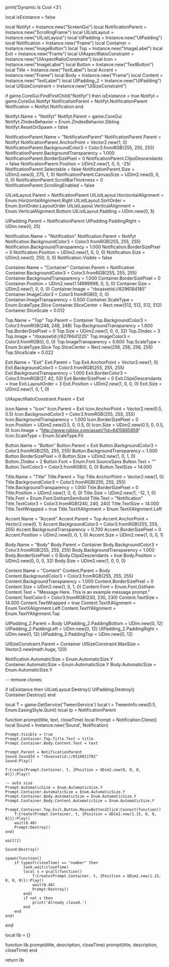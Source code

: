 print('Dynamic Is Cool <3')

local isExistance = false

local Notifyt = Instance.new("ScreenGui")
local NotificationParent = Instance.new("ScrollingFrame")
local UIListLayout = Instance.new("UIListLayout")
local UIPadding = Instance.new("UIPadding")
local Notification = Instance.new("Frame")
local Container = Instance.new("ImageButton")
local Top = Instance.new("ImageLabel")
local Exit = Instance.new("Frame")
local UIAspectRatioConstraint = Instance.new("UIAspectRatioConstraint")
local Icon = Instance.new("ImageLabel")
local Button = Instance.new("TextButton")
local Title = Instance.new("TextLabel")
local Accent = Instance.new("Frame")
local Body = Instance.new("Frame")
local Content = Instance.new("TextLabel")
local UIPadding_2 = Instance.new("UIPadding")
local UISizeConstraint = Instance.new("UISizeConstraint")

if game.CoreGui:FindFirstChild("Notifyt") then
	isExistance = true
	Notifyt = game.CoreGui.Notifyt
	NotificationParent = Notifyt.NotificationParent
	Notification = Notifyt.Notification
end

Notifyt.Name = "Notifyt"
Notifyt.Parent = game.CoreGui
Notifyt.ZIndexBehavior = Enum.ZIndexBehavior.Sibling
Notifyt.ResetOnSpawn = false

NotificationParent.Name = "NotificationParent"
NotificationParent.Parent = Notifyt
NotificationParent.AnchorPoint = Vector2.new(1, 0)
NotificationParent.BackgroundColor3 = Color3.fromRGB(255, 255, 255)
NotificationParent.BackgroundTransparency = 1.000
NotificationParent.BorderSizePixel = 0
NotificationParent.ClipsDescendants = false
NotificationParent.Position = UDim2.new(1, 0, 0, -25)
NotificationParent.Selectable = false
NotificationParent.Size = UDim2.new(0, 275, 1, 0)
NotificationParent.CanvasSize = UDim2.new(0, 0, 0, 0)
NotificationParent.ScrollBarThickness = 0
NotificationParent.ScrollingEnabled = false

UIListLayout.Parent = NotificationParent
UIListLayout.HorizontalAlignment = Enum.HorizontalAlignment.Right
UIListLayout.SortOrder = Enum.SortOrder.LayoutOrder
UIListLayout.VerticalAlignment = Enum.VerticalAlignment.Bottom
UIListLayout.Padding = UDim.new(0, 5)

UIPadding.Parent = NotificationParent
UIPadding.PaddingRight = UDim.new(0, 25)

Notification.Name = "Notification"
Notification.Parent = Notifyt
Notification.BackgroundColor3 = Color3.fromRGB(255, 255, 255)
Notification.BackgroundTransparency = 1.000
Notification.BorderSizePixel = 0
Notification.Position = UDim2.new(1, 0, 0, 0)
Notification.Size = UDim2.new(0, 250, 0, 0)
Notification.Visible = false

Container.Name = "Container"
Container.Parent = Notification
Container.BackgroundColor3 = Color3.fromRGB(255, 255, 255)
Container.BackgroundTransparency = 1.000
Container.BorderSizePixel = 0
Container.Position = UDim2.new(1.14999998, 0, 0, 0)
Container.Size = UDim2.new(1, 0, 0, 0)
Container.Image = "rbxassetid://6296184185"
Container.ImageColor3 = Color3.fromRGB(0, 0, 0)
Container.ImageTransparency = 0.500
Container.ScaleType = Enum.ScaleType.Slice
Container.SliceCenter = Rect.new(512, 512, 512, 512)
Container.SliceScale = 0.012

Top.Name = "Top"
Top.Parent = Container
Top.BackgroundColor3 = Color3.fromRGB(248, 248, 248)
Top.BackgroundTransparency = 1.000
Top.BorderSizePixel = 0
Top.Size = UDim2.new(1, 0, 0, 32)
Top.ZIndex = 3
Top.Image = "rbxassetid://6276641225"
Top.ImageColor3 = Color3.fromRGB(0, 0, 0)
Top.ImageTransparency = 0.600
Top.ScaleType = Enum.ScaleType.Slice
Top.SliceCenter = Rect.new(256, 256, 256, 256)
Top.SliceScale = 0.022

Exit.Name = "Exit"
Exit.Parent = Top
Exit.AnchorPoint = Vector2.new(1, 0)
Exit.BackgroundColor3 = Color3.fromRGB(255, 255, 255)
Exit.BackgroundTransparency = 1.000
Exit.BorderColor3 = Color3.fromRGB(27, 42, 53)
Exit.BorderSizePixel = 0
Exit.ClipsDescendants = true
Exit.LayoutOrder = 3
Exit.Position = UDim2.new(1, 0, 0, 0)
Exit.Size = UDim2.new(1, 0, 1, 0)

UIAspectRatioConstraint.Parent = Exit

Icon.Name = "Icon"
Icon.Parent = Exit
Icon.AnchorPoint = Vector2.new(0.5, 0.5)
Icon.BackgroundColor3 = Color3.fromRGB(255, 255, 255)
Icon.BackgroundTransparency = 1.000
Icon.BorderSizePixel = 0
Icon.Position = UDim2.new(0.5, 0, 0.5, 0)
Icon.Size = UDim2.new(0.5, 0, 0.5, 0)
Icon.Image = "http://www.roblox.com/asset/?id=6415685859"
Icon.ScaleType = Enum.ScaleType.Fit

Button.Name = "Button"
Button.Parent = Exit
Button.BackgroundColor3 = Color3.fromRGB(255, 255, 255)
Button.BackgroundTransparency = 1.000
Button.BorderSizePixel = 0
Button.Size = UDim2.new(1, 0, 1, 0)
Button.ZIndex = 2
Button.Font = Enum.Font.SourceSans
Button.Text = ""
Button.TextColor3 = Color3.fromRGB(0, 0, 0)
Button.TextSize = 14.000

Title.Name = "Title"
Title.Parent = Top
Title.AnchorPoint = Vector2.new(1, 0)
Title.BackgroundColor3 = Color3.fromRGB(255, 255, 255)
Title.BackgroundTransparency = 1.000
Title.BorderSizePixel = 0
Title.Position = UDim2.new(1, 0, 0, 0)
Title.Size = UDim2.new(1, -12, 1, 0)
Title.Font = Enum.Font.GothamSemibold
Title.Text = "Notification"
Title.TextColor3 = Color3.fromRGB(240, 240, 240)
Title.TextSize = 14.000
Title.TextWrapped = true
Title.TextXAlignment = Enum.TextXAlignment.Left

Accent.Name = "Accent"
Accent.Parent = Top
Accent.AnchorPoint = Vector2.new(0, 1)
Accent.BackgroundColor3 = Color3.fromRGB(255, 255, 255)
Accent.BackgroundTransparency = 0.700
Accent.BorderSizePixel = 0
Accent.Position = UDim2.new(0, 0, 1, 0)
Accent.Size = UDim2.new(1, 0, 0, 1)

Body.Name = "Body"
Body.Parent = Container
Body.BackgroundColor3 = Color3.fromRGB(255, 255, 255)
Body.BackgroundTransparency = 1.000
Body.BorderSizePixel = 0
Body.ClipsDescendants = true
Body.Position = UDim2.new(0, 0, 0, 32)
Body.Size = UDim2.new(1, 0, 0, 0)

Content.Name = "Content"
Content.Parent = Body
Content.BackgroundColor3 = Color3.fromRGB(255, 255, 255)
Content.BackgroundTransparency = 1.000
Content.BorderSizePixel = 0
Content.Size = UDim2.new(1, 0, 1, 0)
Content.Font = Enum.Font.Gotham
Content.Text = "Message Here. This is an example message prompt."
Content.TextColor3 = Color3.fromRGB(230, 230, 230)
Content.TextSize = 14.000
Content.TextWrapped = true
Content.TextXAlignment = Enum.TextXAlignment.Left
Content.TextYAlignment = Enum.TextYAlignment.Top

UIPadding_2.Parent = Body
UIPadding_2.PaddingBottom = UDim.new(0, 12)
UIPadding_2.PaddingLeft = UDim.new(0, 12)
UIPadding_2.PaddingRight = UDim.new(0, 12)
UIPadding_2.PaddingTop = UDim.new(0, 12)

UISizeConstraint.Parent = Container
UISizeConstraint.MaxSize = Vector2.new(math.huge, 120)

Notification.AutomaticSize = Enum.AutomaticSize.Y
Container.AutomaticSize = Enum.AutomaticSize.Y
Body.AutomaticSize = Enum.AutomaticSize.Y

-- remove clones: 

if isExistance then
	UIListLayout:Destroy()
	UIPadding:Destroy()
	Container:Destroy()
end

local T = game:GetService('TweenService')
local t = TweenInfo.new(0.5, Enum.EasingStyle.Quint)
local tp = NotificationParent

function prompt(title, text, closeTime)
	local Prompt = Notification:Clone()
	local Sound = Instance.new('Sound', Notification)

	Prompt.Visible = true
	Prompt.Container.Top.Title.Text = title
	Prompt.Container.Body.Content.Text = text

	Prompt.Parent = NotificationParent
	Sound.SoundId = "rbxassetid://6518811702"
	Sound:Play()

	T:Create(Prompt.Container, t, {Position = UDim2.new(0, 0, 0, 0)}):Play()

	-- auto size
	Prompt.AutomaticSize = Enum.AutomaticSize.Y
	Prompt.Container.AutomaticSize = Enum.AutomaticSize.Y
	Prompt.Container.Body.AutomaticSize = Enum.AutomaticSize.Y
	Prompt.Container.Body.Content.AutomaticSize = Enum.AutomaticSize.Y

	Prompt.Container.Top.Exit.Button.MouseButton1Click:Connect(function()
		T:Create(Prompt.Container, t, {Position = UDim2.new(1.15, 0, 0, 0)}):Play()
		wait(0.48)
		Prompt:Destroy()
	end)

	wait(1)

	Sound:Destroy()
	
	spawn(function()
		if typeof(closeTime) == "number" then
			task.wait(closeTime)
			local s = pcall(function()
				T:Create(Prompt.Container, t, {Position = UDim2.new(1.15, 0, 0, 0)}):Play()
				wait(0.48)
				Prompt:Destroy()
			end)
			if not s then
				print('Already closed.')
			end
		end
	end)
end

local lib = {}

function lib.prompt(title, description, closeTime)
	prompt(title, description, closeTime)
end

return lib
